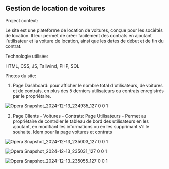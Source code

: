## Gestion de location de voitures

Project context:

Le site est une plateforme de location de voitures, conçue pour les sociétés de location. 
Il leur permet de créer facilement des contrats en ajoutant l'utilisateur et la voiture de location, 
ainsi que les dates de début et de fin du contrat.

Technologie utilisée:

HTML, CSS, JS, Tailwind, PHP, SQL

Photos du site:

1. Page Dashboard:
pour afficher le nombre total d'utilisateurs, de voitures et de contrats, en plus des 5 derniers utilisateurs ou contrats enregistrés par le propriétaire.

![Opera Snapshot_2024-12-13_234935_127 0 0 1](https://github.com/user-attachments/assets/5df46097-73a3-429d-b6d6-816be8c3b756)

2. Page Clients - Voitures - Contrats:
Page Utilisateurs - Permet au propriétaire de contrôler le tableau de bord des utilisateurs en les ajoutant,
en modifiant les informations ou en les supprimant s'il le souhaite. Idem pour la page voitures et contrats

![Opera Snapshot_2024-12-13_235003_127 0 0 1](https://github.com/user-attachments/assets/88d85224-afb1-4e91-b033-9ed790cf1286)

![Opera Snapshot_2024-12-13_235031_127 0 0 1](https://github.com/user-attachments/assets/282932c1-bc20-4f99-8198-744994e42c85)

![Opera Snapshot_2024-12-13_235055_127 0 0 1](https://github.com/user-attachments/assets/bf5d3560-98d8-4580-8f1c-b70810e8d3cf)





